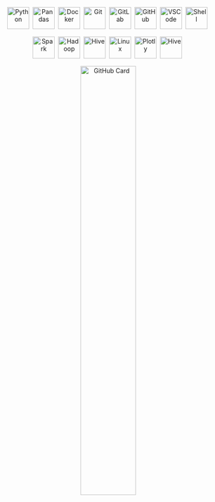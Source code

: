 <p align="center">
  <img src="https://cdn.jsdelivr.net/gh/devicons/devicon@latest/icons/python/python-original-wordmark.svg" height="50" alt="Python" style="margin-right: 4px">
  <img src="https://cdn.jsdelivr.net/gh/devicons/devicon@latest/icons/pandas/pandas-original-wordmark.svg" height="50" alt="Pandas" style="margin-right: 4px">
  <img src="https://cdn.jsdelivr.net/gh/devicons/devicon@latest/icons/docker/docker-original-wordmark.svg" height="50" alt="Docker" style="margin-right: 4px">
  <img src="https://cdn.jsdelivr.net/gh/devicons/devicon@latest/icons/git/git-plain-wordmark.svg" height="50" alt="Git" style="margin-right: 4px">
  <img src="https://cdn.jsdelivr.net/gh/devicons/devicon@latest/icons/gitlab/gitlab-plain-wordmark.svg" height="50" alt="GitLab" style="margin-right: 4px">
  <img src="https://github.com/user-attachments/assets/ea15932d-b552-4b19-b055-62bd1011ae49" height="50" alt="GitHub" style="margin-right: 4px">
  <img src="https://cdn.jsdelivr.net/gh/devicons/devicon@latest/icons/vscode/vscode-original-wordmark.svg" height="50" alt="VSCode" style="margin-right: 4px">
  <img src="https://github.com/user-attachments/assets/0516f941-6735-4ad4-a7b7-dd45f95039dd" height="50" alt="Shell" style="margin-right: 4px">
</p>

<p align="center">
  <img src="https://cdn.jsdelivr.net/gh/devicons/devicon@latest/icons/apachespark/apachespark-original-wordmark.svg" height="50" alt="Spark" style="margin-right: 4px">
  <img src="https://cdn.jsdelivr.net/gh/devicons/devicon@latest/icons/hadoop/hadoop-original-wordmark.svg" height="50" alt="Hadoop" style="margin-right: 4px">
  <img src="https://hive.apache.org/images/hive.svg" height="50" alt="Hive" style="margin-right: 4px">
  <img src="https://cdn.jsdelivr.net/gh/devicons/devicon@latest/icons/linux/linux-original.svg" height="50" alt="Linux" style="margin-right: 4px">
  <img src="https://cdn.jsdelivr.net/gh/devicons/devicon@latest/icons/plotly/plotly-original-wordmark.svg" height="50" alt="Plotly" style="margin-right: 4px">
  <img src="https://cdn.jsdelivr.net/gh/devicons/devicon@latest/icons/streamlit/streamlit-plain-wordmark.svg" height="50" alt="Hive" style="margin-right: 4px">

  
</p>

<p align="center">
  <img width="50%" src="https://streak-stats.demolab.com/?user=mh0w&theme=dark&hide_border=true&border_radius=0&date_format=M+j%5B%2C+Y%5D&mode=weekly&disable_animations=false&hide_total_contributions=false&hide_current_streak=false&hide_longest_streak=false&exclude_days=&locale=en&card_height=200" alt="GitHub Card" />
</p>
